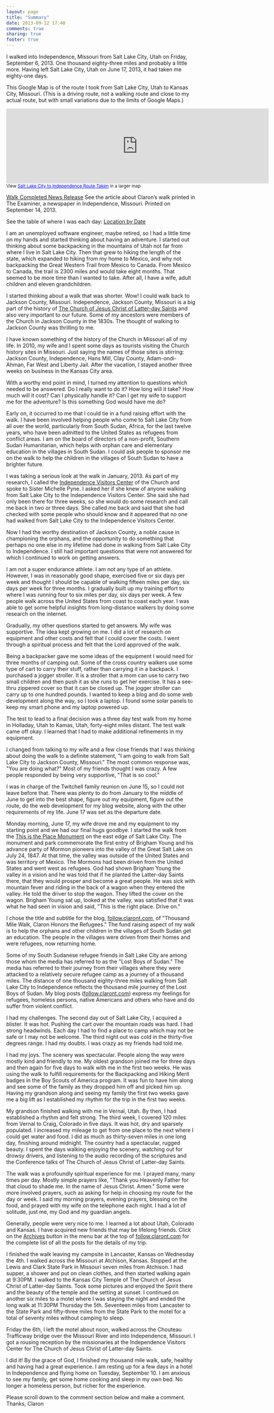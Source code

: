 ```yaml
---
layout: page
title: "Summary"
date: 2013-09-12 17:40
comments: true
sharing: true
footer: true
---
```


I walked into Independence, Missouri from Salt Lake City, Utah on Friday, September 6, 2013.  One thousand eighty-three miles and probably a little more.  Having left Salt Lake City, Utah on June 17, 2013, it had taken me eighty-one days.

This Google Map is of the route I took from Salt Lake City, Utah to Kansas City, Missouri. (This is a driving route, not a walking route and close to my actual route, but with small variations due to the limits of Google Maps.)

<iframe width="700" height="200" frameborder="0" scrolling="no" marginheight="0" marginwidth="0" src="https://maps.google.com/maps/ms?msa=0&amp;msid=202877123428352628257.0004e638686d07874640b&amp;hl=en&amp;ie=UTF8&amp;t=m&amp;ll=39.909736,-103.095703&amp;spn=6.740531,30.761719&amp;z=5&amp;output=embed"></iframe><br /><small>View <a href="https://maps.google.com/maps/ms?msa=0&amp;msid=202877123428352628257.0004e638686d07874640b&amp;hl=en&amp;ie=UTF8&amp;t=m&amp;ll=39.909736,-103.095703&amp;spn=6.740531,30.761719&amp;z=5&amp;source=embed" style="color:#0000FF;text-align:left">Salt Lake City to Independence Route Taken</a> in a larger map</small>

[Walk Completed News Release](/summary/walk-completed-news-release.html)  See the article about Claron’s walk printed in The Examiner, a newspaper in Independence, Missouri. Printed on September 14, 2013.

See the table of where I was each day: [Location by Date](/blog/2013/09/08/location-by-date/)

I am an unemployed software engineer, maybe retired, so I had a little time on my hands and started thinking about having an adventure.  I started out thinking about some backpacking in the mountains of Utah not far from where I live in Salt Lake City.  Then that grew to hiking the length of the state, which expanded to hiking from my home to Mexico, and why not backpacking the Great Western Trail from Mexico to Canada.  From Mexico to Canada, the trail is 2300 miles and would take eight months.  That seemed to be more time than I wanted to take.  After all, I have a wife, adult children and eleven grandchildren.

I started thinking about a walk that was shorter.  Wow!  I could walk back to Jackson County, Missouri.  Independence, Jackson County, Missouri is a big part of the history of [The Church of Jesus Christ of Latter-day Saints](http://lds.org) and also very important to our future.  Some of my ancestors were members of the Church in Jackson County in the 1830s.  The thought of walking to Jackson County was thrilling to me.

I have known something of the history of the Church in Missouri all of my life.  In 2010, my wife and I spent some days as tourists visiting the Church history sites in Missouri.  Just saying the names of those sites is stirring: Jackson County, Independence, Hans Mill, Clay County, Adam-ondi-Ahman, Far West and Liberty Jail.  After the vacation, I stayed another three weeks on business in the Kansas City area.

With a worthy end point in mind, I turned my attention to questions which needed to be answered.  Do I really want to do it?  How long will it take?  How much will it cost?  Can I physically handle it?  Can I get my wife to support me for the adventure?  Is this something God would have me do?

Early on, it occurred to me that I could tie in a fund raising effort with the walk.  I have been involved helping people who come to Salt Lake City from all over the world, particularly from South Sudan, Africa, for the last twelve years, who have been admitted to the United States as refugees from conflict areas.  I am on the board of directors of a non-profit, Southern Sudan Humanitarian, which helps with orphan care and elementary education in the villages in South Sudan.  I could ask people to sponsor me on the walk to help the children in the villages of South Sudan to have a brighter future.

I was taking a serious look at the walk in January, 2013.  As part of my research, I called the [Independence Visitors Center](http://www.lds.org/locations/independence-visitors-center) of the Church and spoke to Sister Michelle Pyne.  I asked her if she knew of anyone walking from Salt Lake City to the Independence Visitors Center.  She said she had only been there for three weeks, so she would do some research and call me back in two or three days.  She called me back and said that she had checked with some people who should know and it appeared that no one had walked from Salt Lake City to the Independence Visitors Center.

Now I had the worthy destination of Jackson County, a noble cause in championing the orphans, and the opportunity to do something that perhaps no one else in my lifetime had done in walking from Salt Lake City to Independence.  I still had important questions that were not answered for which I continued to work on getting answers.  

I am not a super endurance athlete.  I am not any type of an athlete.  However, I was in reasonably good shape, exercised five or six days per week and thought I should be capable of walking fifteen miles per day, six days per week for three months.  I gradually built up my training effort to where I was running four to six miles per day, six days per week.  A few people walk across the United States from coast to coast each year.  I was able to get some helpful insights from long-distance walkers by doing some research on the internet.

Gradually, my other questions started to get answers.  My wife was supportive.  The idea kept growing on me.  I did a lot of research on equipment and other costs and felt that I could cover the costs.  I went through a spiritual process and felt that the Lord approved of the walk.

Being a backpacker gave me some ideas of the equipment I would need for three months of camping out.  Some of the cross country walkers use some type of cart to carry their stuff, rather than carrying it in a backpack.  I purchased a jogger stroller.  It is a stroller that a mom can use to carry two small children and then push it as she runs to get her exercise.  It has a see-thru zippered cover so that it can be closed up.  The jogger stroller can carry up to one hundred pounds.   I wanted to keep a blog and do some web development along the way, so I took a laptop.  I found some solar panels to keep my smart phone and my laptop powered up.  

The test to lead to a final decision was a three day test walk from my home in Holladay, Utah to Kamas, Utah, forty-eight miles distant.  The test walk came off okay.  I learned that I had to make additional refinements in my equipment.

I changed from talking to my wife and a few close friends that I was thinking about doing the walk to a definite statement, "I am going to walk from Salt Lake City to Jackson County, Missouri."  The most common response was, "You are doing what?"  Most of my friends thought I was crazy.  A few people responded by being very supportive, "That is so cool."

I was in charge of the Twitchell family reunion on June 15, so I could not leave before that.  There was plenty to do from January to the middle of June to get into the best shape, figure out my equipment, figure out the route, do the web development for my blog website, along with the other requirements of my life.  June 17 was set as the departure date.

Monday morning, June 17, my wife drove me and my equipment to my starting point and we had our final hugs goodbye.  I started the walk from the [This is the Place Monument](http://www.thisistheplace.org) on the east edge of Salt Lake City.  The monument and park commemorate the first entry of Brigham Young and his advance party of Mormon pioneers into the valley of the Great Salt Lake on July 24, 1847.  At that time, the valley was outside of the United States and was territory of Mexico.  The Mormons had been driven from the United States and went west as refugees.  God had shown Brigham Young the valley in a vision and he was told that if he planted the Latter-day Saints there, that they would prosper and become a great people.  He was sick with mountain fever and riding in the back of a wagon when they entered the valley.  He told the driver to stop the wagon.  They lifted the cover on the wagon.  Brigham Young sat up, looked at the valley, was satisfied that it was what he had seen in vision and said, "This is the right place.  Drive on."

I chose the title and subtitle for the blog, [follow.claront.com](http://follow.claront.com), of "Thousand Mile Walk, Claron Honors the Refugees."  The fund raising aspect of my walk is to help the orphans and other children in the villages of South Sudan get an education.  The people in the villages were driven from their homes and were refugees, now returning home.  

Some of my South Sudanese refugee friends in Salt Lake City are among those whom the media has referred to as the "Lost Boys of Sudan."  The media has referred to their journey from their villages where they were attacked to a relatively secure refugee camp as a journey of a thousand miles.  The distance of one thousand eighty-three miles walking from Salt Lake City to Independence reflects the thousand mile journey of the Lost Boys of Sudan.  My blog posts ([follow.claront.com](http://follow.claront.com)) express my feelings for refugees, homeless persons, native Americans and others who have and do suffer from violent conflict.

I had my challenges.  The second day out of Salt Lake City, I acquired a blister.  It was hot.  Pushing the cart over the mountain roads was hard.  I had strong headwinds.  Each day I had to find a place to camp which may not be safe or I may not be welcome.  The third night out was cold in the thirty-five degrees range.  I had my doubts.  I was crazy as my friends had told me.

I had my joys.  The scenery was spectacular.  People along the way were mostly kind and friendly to me.  My oldest grandson joined me for three days and then again for five days to walk with me in the first two weeks.  He was using the walk to fulfill requirements for the Backpacking and Hiking Merit badges in the Boy Scouts of America program.  It was fun to have him along and see some of the family as they dropped him off and picked him up.  Having my grandson along and seeing my family the first two weeks gave me a big lift as I established my rhythm for the trip in the first two weeks.  

My grandson finished walking with me in Vernal, Utah.  By then, I had established a rhythm and felt strong.  The third week, I covered 120 miles from Vernal to Craig, Colorado in five days.  It was hot, dry and sparsely populated.  I increased my mileage to get from one place to the next where I could get water and food.  I did as much as thirty-seven miles in one long day, finishing around midnight.  The country had a spectacular, rugged beauty.  I spent the days walking enjoying the scenery, watching out for drowsy drivers, and listening to the audio recording of the scriptures and the Conference talks of The Church of Jesus Christ of Latter-day Saints.  

The walk was a profoundly spiritual experience for me.  I prayed many, many times per day.  Mostly simple prayers like, "Thank you Heavenly Father for that cloud to shade me.  In the name of Jesus Christ.  Amen."  Some were more involved prayers, such as asking for help in choosing my route for the day or week.  I said my morning prayers, evening prayers, blessing on the food, and prayed with my wife on the telephone each night.  I had a lot of solitude, just me, my God and my guardian angels.

Generally, people were very nice to me.  I learned a lot about Utah, Colorado and Kansas.  I have acquired new friends that may be lifelong friends.  Click on the [Archives](http://follow.claront.com/blog/archives/) button in the menu bar at the top of [follow.claront.com](http://follow.claront.com) for the complete list of all the posts for the details of my trip.  

I finished the walk leaving my campsite in Lancaster, Kansas on Wednesday the 4th.  I walked across the Missouri at Atchison, Kansas.  Stopped at the Lewis and Clark State Park in Missouri seven miles from Atchison.  I had supper, a shower and put on clean clothes, and then started walking again at 9:30PM.  I walked to the Kansas City Temple of The Church of Jesus Christ of Latter-day Saints.  Took some pictures and enjoyed the Spirit there and the beauty of the temple and the setting at sunset.  I continued on another six miles to a motel where I was staying the night and ended the long walk at 11:30PM Thursday the 5th.  Seventeen miles from Lancaster to the State Park and fifty-three miles from the State Park to the motel for a total of seventy miles without camping to sleep.

Friday the 6th, I left the motel about noon, walked across the Chouteau Trafficway bridge over the Missouri River and into Independence, Missouri.  I got a rousing reception by the missionaries at the Independence Visitors Center for The Church of Jesus Christ of Latter-day Saints.  

I did it!  By the grace of God, I finished my thousand mile walk, safe, healthy and having had a great experience.  I am resting up for a few days in a hotel in Independence and flying home on Tuesday, September 10.  I am anxious to see my family, get some home cooking and sleep in my own bed.  No longer a homeless person, but richer for the experience.

Please scroll down to the comment section below and make a comment.  Thanks, Claron